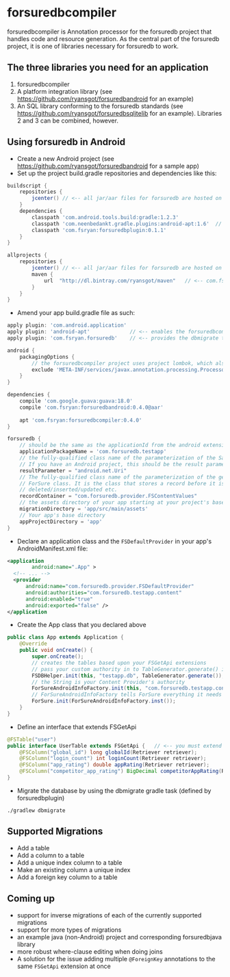 # forsuredbcompiler
forsuredbcompiler is Annotation processor for the forsuredb project that handles code and resource generation.
As the central part of the forsuredb project, it is one of libraries necessary for forsuredb to work.

## The three libraries you need for an application
1. forsuredbcompiler
2. A platform integration library (see https://github.com/ryansgot/forsuredbandroid for an example)
3. An SQL library conforming to the forsuredb standards (see https://github.com/ryansgot/forsuredbsqlitelib for an example). Libraries 2 and 3 can be combined, however.

## Using forsuredb in Android
- Create a new Android project (see https://github.com/ryansgot/forsuredbandroid for a sample app)
- Set up the project build.gradle repositories and dependencies like this:
```groovy
buildscript {
    repositories {
        jcenter() // <-- all jar/aar files for forsuredb are hosted on jcenter
    }
    dependencies {
        classpath 'com.android.tools.build:gradle:1.2.3'
        classpath 'com.neenbedankt.gradle.plugins:android-apt:1.6'  // <-- forsuredbcompiler needs this plugin to generate code
        classpath 'com.fsryan:forsuredbplugin:0.1.1'
    }
}

allprojects {
    repositories {
        jcenter() // <-- all jar/aar files for forsuredb are hosted on jcenter
        maven {
            url  "http://dl.bintray.com/ryansgot/maven"   // <-- com.fsryan.forsuredb.sqlitelib will be on jcenter soon
        }
    }
}
```
- Amend your app build.gradle file as such:
```groovy
apply plugin: 'com.android.application'
apply plugin: 'android-apt'             // <-- enables the forsuredbcompiler annotation processor
apply plugin: 'com.fsryan.forsuredb'    // <-- provides the dbmigrate task

android {
    packagingOptions {
        // the forsuredbcompiler project uses project lombok, which also has the below file
        exclude 'META-INF/services/javax.annotation.processing.Processor'
    }
}

dependencies {
    compile 'com.google.guava:guava:18.0'
    compile 'com.fsryan:forsuredbandroid:0.4.0@aar'
    
    apt 'com.fsryan:forsuredbcompiler:0.4.0'
}

forsuredb {
    // should be the same as the applicationId from the android extension
    applicationPackageName = 'com.forsuredb.testapp'
    // the fully-qualified class name of the parameterization of the SaveResult.
    // If you have an Android project, this should be the result parameter.
    resultParameter = "android.net.Uri"
    // The fully-qualified class name of the parameterization of the generated
    // ForSure class. It is the class that stores a record before it is 
    // deleted/inserted/updated etc.
    recordContainer = "com.forsuredb.provider.FSContentValues"
    // the assets directory of your app starting at your project's base directory
    migrationDirectory = 'app/src/main/assets'
    // Your app's base directory
    appProjectDirectory = 'app'
}
```
- Declare an application class and the ```FSDefaultProvider``` in your app's AndroidManifest.xml file:
```xml
<application
        android:name=".App" >
  <!-- ... -->
  <provider
      android:name="com.forsuredb.provider.FSDefaultProvider"
      android:authorities="com.forsuredb.testapp.content"
      android:enabled="true"
      android:exported="false" />
</application
```
- Create the App class that you declared above
```java
public class App extends Application {
    @Override
    public void onCreate() {
        super.onCreate();
        // creates the tables based upon your FSGetApi extensions
        // pass your custom authority in to TableGenerator.generate() if you don't want the default
        FSDBHelper.init(this, "testapp.db", TableGenerator.generate());
        // the String is your Content Provider's authority
        ForSureAndroidInfoFactory.init(this, "com.forsuredb.testapp.content")
        // ForSureAndroidInfoFactory tells ForSure everything it needs to know.
        ForSure.init(ForSureAndroidInfoFactory.inst());
    }
}
```
- Define an interface that extends FSGetApi
```java
@FSTable("user")
public interface UserTable extends FSGetApi {   // <-- you must extend FSGetApi when @FSTable annotates an interface or your app won't compile
    @FSColumn("global_id") long globalId(Retriever retriever);
    @FSColumn("login_count") int loginCount(Retriever retriever);
    @FSColumn("app_rating") double appRating(Retriever retriever);
    @FSColumn("competitor_app_rating") BigDecimal competitorAppRating(Retriever retriever);
}
```
- Migrate the database by using the dbmigrate gradle task (defined by forsuredbplugin)
```
./gradlew dbmigrate
```
## Supported Migrations
- Add a table
- Add a column to a table
- Add a unique index column to a table
- Make an existing column a unique index
- Add a foreign key column to a table

## Coming up
- support for inverse migrations of each of the currently supported migrations
- support for more types of migrations
- an example java (non-Android) project and corresponding forsuredbjava library
- more robust where-clause editing when doing joins
- A solution for the issue adding multiple ```@ForeignKey``` annotations to the same ```FSGetApi``` extension at once
